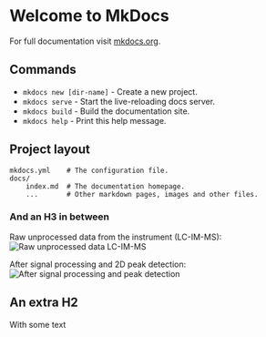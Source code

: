 # Welcome to MkDocs

For full documentation visit [mkdocs.org](http://mkdocs.org).

## Commands

* `mkdocs new [dir-name]` - Create a new project.
* `mkdocs serve` - Start the live-reloading docs server.
* `mkdocs build` - Build the documentation site.
* `mkdocs help` - Print this help message.

## Project layout

    mkdocs.yml    # The configuration file.
    docs/
        index.md  # The documentation homepage.
        ...       # Other markdown pages, images and other files.

### And an H3 in between
Raw unprocessed data from the instrument (LC-IM-MS):  
![Raw unprocessed data LC-IM-MS](/img/without-filter.gif)


After signal processing and 2D peak detection:
![After signal processing and peak detection](/img/with-filter-peaks.gif)


## An extra H2
With some text
